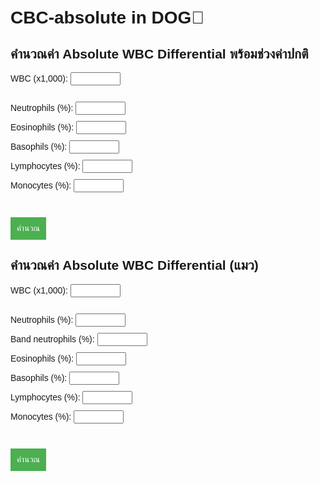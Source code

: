 # CBC-absolute in DOG🐶
<!DOCTYPE html>
<html lang="th">
<head>
  <meta charset="UTF-8">
  <meta name="viewport" content="width=device-width, initial-scale=1.0">
  <title>WBC Differential Calculator</title>
  <style>
    body { font-family: Arial, sans-serif; padding: 20px; }
    input { width: 80px; margin-bottom: 10px; }
    button { padding: 10px; background-color: #4CAF50; color: white; border: none; cursor: pointer; }
    button:hover { background-color: #45a049; }
    table { border-collapse: collapse; margin-top: 20px; width: 100%; }
    td, th { border: 1px solid #ccc; padding: 8px; text-align: center; }
  </style>
</head>
<body>
  <h2>คำนวณค่า Absolute WBC Differential พร้อมช่วงค่าปกติ</h2>

  <label>WBC (x1,000): <input type="number" id="wbc" step="0.01"></label><br><br>
  <label>Neutrophils (%): <input type="number" id="neu" step="0.1"></label><br>
  <label>Eosinophils (%): <input type="number" id="eos" step="0.1"></label><br>
  <label>Basophils (%): <input type="number" id="baso" step="0.1"></label><br>
  <label>Lymphocytes (%): <input type="number" id="lymph" step="0.1"></label><br>
  <label>Monocytes (%): <input type="number" id="mono" step="0.1"></label><br><br>

  <button onclick="calculate()">คำนวณ</button>

  <div id="result"></div>

  <script>
    function calculate() {
      const wbcInput = parseFloat(document.getElementById("wbc").value) * 1000; // คูณ 1,000
      const neu = parseFloat(document.getElementById("neu").value);
      const eos = parseFloat(document.getElementById("eos").value);
      const baso = parseFloat(document.getElementById("baso").value);
      const lymph = parseFloat(document.getElementById("lymph").value);
      const mono = parseFloat(document.getElementById("mono").value);

      // ช่วงค่าปกติเป็นเปอร์เซ็นต์
      const normalPercent = {
        neu: [51, 84],
        eos: [0, 1],
        baso: [0, 1],
        lymph: [8, 38],
        mono: [1, 9]
      };

      const resultHTML = `
        <table>
          <tr><th>เซลล์</th><th>Absolute (เซลล์/µL)</th><th>ช่วงค่าปกติ (เซลล์/µL)</th></tr>
          <tr><td>Neutrophils (${neu}%)</td><td>${Math.round(wbcInput * neu / 100)}</td><td>${Math.round(wbcInput * normalPercent.neu[0]/100)} - ${Math.round(wbcInput * normalPercent.neu[1]/100)}</td></tr>
          <tr><td>Eosinophils (${eos}%)</td><td>${Math.round(wbcInput * eos / 100)}</td><td>${Math.round(wbcInput * normalPercent.eos[0]/100)} - ${Math.round(wbcInput * normalPercent.eos[1]/100)}</td></tr>
          <tr><td>Basophils (${baso}%)</td><td>${Math.round(wbcInput * baso / 100)}</td><td>${Math.round(wbcInput * normalPercent.baso[0]/100)} - ${Math.round(wbcInput * normalPercent.baso[1]/100)}</td></tr>
          <tr><td>Lymphocytes (${lymph}%)</td><td>${Math.round(wbcInput * lymph / 100)}</td><td>${Math.round(wbcInput * normalPercent.lymph[0]/100)} - ${Math.round(wbcInput * normalPercent.lymph[1]/100)}</td></tr>
          <tr><td>Monocytes (${mono}%)</td><td>${Math.round(wbcInput * mono / 100)}</td><td>${Math.round(wbcInput * normalPercent.mono[0]/100)} - ${Math.round(wbcInput * normalPercent.mono[1]/100)}</td></tr>
        </table>
      `;
      document.getElementById("result").innerHTML = resultHTML;
    }
  </script>
</body>
</html>
<!DOCTYPE html>
<html lang="th">
<head>
  <meta charset="UTF-8">
  <meta name="viewport" content="width=device-width, initial-scale=1.0">
  <title>WBC Differential Calculator (Cat)</title>
  <style>
    body { font-family: Arial, sans-serif; padding: 20px; }
    input { width: 80px; margin-bottom: 10px; }
    button { padding: 10px; background-color: #4CAF50; color: white; border: none; cursor: pointer; }
    button:hover { background-color: #45a049; }
    table { border-collapse: collapse; margin-top: 20px; width: 100%; }
    td, th { border: 1px solid #ccc; padding: 8px; text-align: center; }
    .abnormal { color: red; font-weight: bold; }
  </style>
</head>
<body>
  <h2>คำนวณค่า Absolute WBC Differential (แมว)</h2>

  <label>WBC (x1,000): <input type="number" id="wbc" step="0.01"></label><br><br>
  <label>Neutrophils (%): <input type="number" id="neu" step="0.1"></label><br>
  <label>Band neutrophils (%): <input type="number" id="band" step="0.1"></label><br>
  <label>Eosinophils (%): <input type="number" id="eos" step="0.1"></label><br>
  <label>Basophils (%): <input type="number" id="baso" step="0.1"></label><br>
  <label>Lymphocytes (%): <input type="number" id="lymph" step="0.1"></label><br>
  <label>Monocytes (%): <input type="number" id="mono" step="0.1"></label><br><br>

  <button onclick="calculate()">คำนวณ</button>

  <div id="result"></div>

  <script>
    function calculate() {
      const wbcInput = parseFloat(document.getElementById("wbc").value) * 1000;
      const neu = parseFloat(document.getElementById("neu").value);
      const band = parseFloat(document.getElementById("band").value);
      const eos = parseFloat(document.getElementById("eos").value);
      const baso = parseFloat(document.getElementById("baso").value);
      const lymph = parseFloat(document.getElementById("lymph").value);
      const mono = parseFloat(document.getElementById("mono").value);

      const normalPercent = {
        neu: [34, 84],
        band: [0, 1],
        eos: [0, 12],
        baso: [0, 1],
        lymph: [7, 60],
        mono: [0, 5]
      };

      function formatCell(value, low, high) {
        if (value < low || value > high) {
          return '<span class="abnormal">' + value + '</span>';
        } else {
          return value;
        }
      }

      const resultHTML = `
        <table>
          <tr><th>เซลล์</th><th>Absolute (เซลล์/µL)</th><th>ช่วงค่าปกติ (เซลล์/µL)</th></tr>
          <tr><td>Neutrophils (${neu}%)</td><td>${formatCell(Math.round(wbcInput * neu / 100), wbcInput * normalPercent.neu[0]/100, wbcInput * normalPercent.neu[1]/100)}</td><td>${Math.round(wbcInput * normalPercent.neu[0]/100)} - ${Math.round(wbcInput * normalPercent.neu[1]/100)}</td></tr>
          <tr><td>Band neutrophils (${band}%)</td><td>${formatCell(Math.round(wbcInput * band / 100), wbcInput * normalPercent.band[0]/100, wbcInput * normalPercent.band[1]/100)}</td><td>${Math.round(wbcInput * normalPercent.band[0]/100)} - ${Math.round(wbcInput * normalPercent.band[1]/100)}</td></tr>
          <tr><td>Eosinophils (${eos}%)</td><td>${formatCell(Math.round(wbcInput * eos / 100), wbcInput * normalPercent.eos[0]/100, wbcInput * normalPercent.eos[1]/100)}</td><td>${Math.round(wbcInput * normalPercent.eos[0]/100)} - ${Math.round(wbcInput * normalPercent.eos[1]/100)}</td></tr>
          <tr><td>Basophils (${baso}%)</td><td>${formatCell(Math.round(wbcInput * baso / 100), wbcInput * normalPercent.baso[0]/100, wbcInput * normalPercent.baso[1]/100)}</td><td>${Math.round(wbcInput * normalPercent.baso[0]/100)} - ${Math.round(wbcInput * normalPercent.baso[1]/100)}</td></tr>
          <tr><td>Lymphocytes (${lymph}%)</td><td>${formatCell(Math.round(wbcInput * lymph / 100), wbcInput * normalPercent.lymph[0]/100, wbcInput * normalPercent.lymph[1]/100)}</td><td>${Math.round(wbcInput * normalPercent.lymph[0]/100)} - ${Math.round(wbcInput * normalPercent.lymph[1]/100)}</td></tr>
          <tr><td>Monocytes (${mono}%)</td><td>${formatCell(Math.round(wbcInput * mono / 100), wbcInput * normalPercent.mono[0]/100, wbcInput * normalPercent.mono[1]/100)}</td><td>${Math.round(wbcInput * normalPercent.mono[0]/100)} - ${Math.round(wbcInput * normalPercent.mono[1]/100)}</td></tr>
        </table>
      `;
      document.getElementById("result").innerHTML = resultHTML;
    }
  </script>
</body>
</html>

